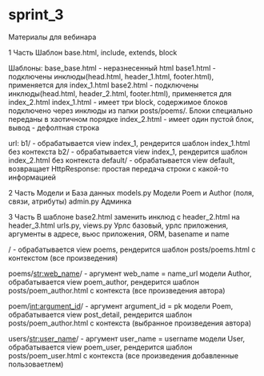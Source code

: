 # sprint_3
Материалы для вебинара

1 Часть
Шаблон base.html, include, extends, block

Шаблоны:
base_base.html - неразнесенный html
base1.html - подключены инклюды(head.html, header_1.html, footer.html), применяется для index_1.html
base2.html - подключены инклюды(head.html, header_2.html, footer.html), применяется для index_2.html
index_1.html - имеет три block, содержимое блоков подключено через инклюды из
папки posts/poems/. Блоки специально переданы в хаотичном порядке
index_2.html - имеет один пустой блок, вывод - дефолтная строка

url:
b1/ - обрабатывается view index_1, рендерится шаблон index_1.html без контекста
b2/ - обрабатывается view index_1, рендерится шаблон index_2.html без контекста
default/ - обрабатывается view default, возвращает HttpResponse:
простая передача строки с какой-то информацией

2 Часть Модели и База данных
models.py
Модели Poem и Author (поля, связи, атрибуты)
admin.py
Админка

3 Часть
В шаблоне base2.html заменить инклюд с header_2.html на header_3.html
urls.py, views.py
Урлс базовый, урлс приложения, аргументы в адресе, вьюс приложения, ORM, basename и name

/ - обрабатывается view poems, рендерится шаблон posts/poems.html c контекстом (все произведения)

poems/<str:web_name>/ - аргумент web_name = name_url модели Author, обрабатывается view poem_author,
рендерится шаблон posts/poem_author.html c контекста (все произведения автора)

poem/<int:argument_id>/ - аргумент argument_id = pk модели Poem, обрабатывается view post_detail,
рендерится шаблон posts/poem_author.html c контекста (выбранное произведения автора)

users/<str:user_name>/ - аргумент user_name = username модели User, обрабатывается view poem_user,
рендерится шаблон posts/poem_user.html c контекста (все произведения добавленные пользоваетлем)
